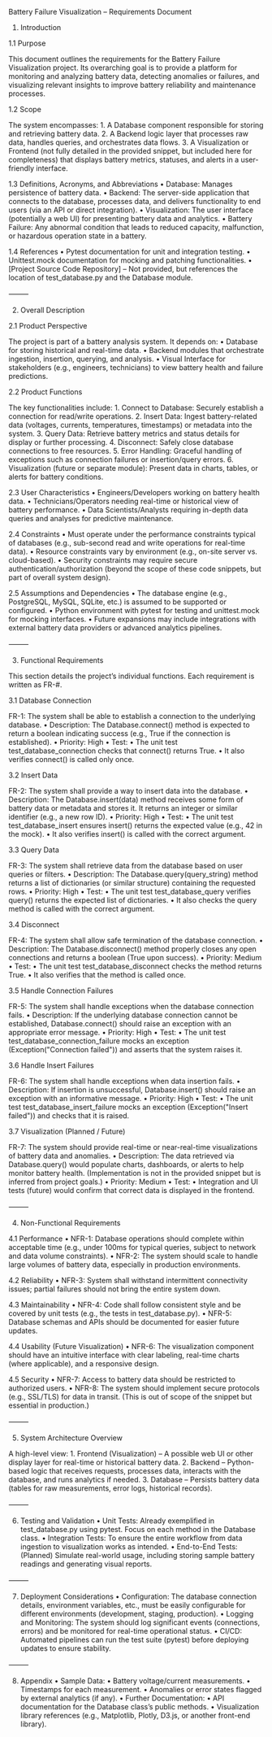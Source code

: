 Battery Failure Visualization – Requirements Document

1. Introduction

1.1 Purpose

This document outlines the requirements for the Battery Failure Visualization project. Its overarching goal is to provide a platform for monitoring and analyzing battery data, detecting anomalies or failures, and visualizing relevant insights to improve battery reliability and maintenance processes.

1.2 Scope

The system encompasses:
	1.	A Database component responsible for storing and retrieving battery data.
	2.	A Backend logic layer that processes raw data, handles queries, and orchestrates data flows.
	3.	A Visualization or Frontend (not fully detailed in the provided snippet, but included here for completeness) that displays battery metrics, statuses, and alerts in a user-friendly interface.

1.3 Definitions, Acronyms, and Abbreviations
	•	Database: Manages persistence of battery data.
	•	Backend: The server-side application that connects to the database, processes data, and delivers functionality to end users (via an API or direct integration).
	•	Visualization: The user interface (potentially a web UI) for presenting battery data and analytics.
	•	Battery Failure: Any abnormal condition that leads to reduced capacity, malfunction, or hazardous operation state in a battery.

1.4 References
	•	Pytest documentation for unit and integration testing.
	•	Unittest.mock documentation for mocking and patching functionalities.
	•	[Project Source Code Repository] – Not provided, but references the location of test_database.py and the Database module.

⸻

2. Overall Description

2.1 Product Perspective

The project is part of a battery analysis system. It depends on:
	•	Database for storing historical and real-time data.
	•	Backend modules that orchestrate ingestion, insertion, querying, and analysis.
	•	Visual Interface for stakeholders (e.g., engineers, technicians) to view battery health and failure predictions.

2.2 Product Functions

The key functionalities include:
	1.	Connect to Database: Securely establish a connection for read/write operations.
	2.	Insert Data: Ingest battery-related data (voltages, currents, temperatures, timestamps) or metadata into the system.
	3.	Query Data: Retrieve battery metrics and status details for display or further processing.
	4.	Disconnect: Safely close database connections to free resources.
	5.	Error Handling: Graceful handling of exceptions such as connection failures or insertion/query errors.
	6.	Visualization (future or separate module): Present data in charts, tables, or alerts for battery conditions.

2.3 User Characteristics
	•	Engineers/Developers working on battery health data.
	•	Technicians/Operators needing real-time or historical view of battery performance.
	•	Data Scientists/Analysts requiring in-depth data queries and analyses for predictive maintenance.

2.4 Constraints
	•	Must operate under the performance constraints typical of databases (e.g., sub-second read and write operations for real-time data).
	•	Resource constraints vary by environment (e.g., on-site server vs. cloud-based).
	•	Security constraints may require secure authentication/authorization (beyond the scope of these code snippets, but part of overall system design).

2.5 Assumptions and Dependencies
	•	The database engine (e.g., PostgreSQL, MySQL, SQLite, etc.) is assumed to be supported or configured.
	•	Python environment with pytest for testing and unittest.mock for mocking interfaces.
	•	Future expansions may include integrations with external battery data providers or advanced analytics pipelines.

⸻

3. Functional Requirements

This section details the project’s individual functions. Each requirement is written as FR-#.

3.1 Database Connection

FR-1: The system shall be able to establish a connection to the underlying database.
	•	Description: The Database.connect() method is expected to return a boolean indicating success (e.g., True if the connection is established).
	•	Priority: High
	•	Test:
	•	The unit test test_database_connection checks that connect() returns True.
	•	It also verifies connect() is called only once.

3.2 Insert Data

FR-2: The system shall provide a way to insert data into the database.
	•	Description: The Database.insert(data) method receives some form of battery data or metadata and stores it. It returns an integer or similar identifier (e.g., a new row ID).
	•	Priority: High
	•	Test:
	•	The unit test test_database_insert ensures insert() returns the expected value (e.g., 42 in the mock).
	•	It also verifies insert() is called with the correct argument.

3.3 Query Data

FR-3: The system shall retrieve data from the database based on user queries or filters.
	•	Description: The Database.query(query_string) method returns a list of dictionaries (or similar structure) containing the requested rows.
	•	Priority: High
	•	Test:
	•	The unit test test_database_query verifies query() returns the expected list of dictionaries.
	•	It also checks the query method is called with the correct argument.

3.4 Disconnect

FR-4: The system shall allow safe termination of the database connection.
	•	Description: The Database.disconnect() method properly closes any open connections and returns a boolean (True upon success).
	•	Priority: Medium
	•	Test:
	•	The unit test test_database_disconnect checks the method returns True.
	•	It also verifies that the method is called once.

3.5 Handle Connection Failures

FR-5: The system shall handle exceptions when the database connection fails.
	•	Description: If the underlying database connection cannot be established, Database.connect() should raise an exception with an appropriate error message.
	•	Priority: High
	•	Test:
	•	The unit test test_database_connection_failure mocks an exception (Exception("Connection failed")) and asserts that the system raises it.

3.6 Handle Insert Failures

FR-6: The system shall handle exceptions when data insertion fails.
	•	Description: If insertion is unsuccessful, Database.insert() should raise an exception with an informative message.
	•	Priority: High
	•	Test:
	•	The unit test test_database_insert_failure mocks an exception (Exception("Insert failed")) and checks that it is raised.

3.7 Visualization (Planned / Future)

FR-7: The system should provide real-time or near-real-time visualizations of battery data and anomalies.
	•	Description: The data retrieved via Database.query() would populate charts, dashboards, or alerts to help monitor battery health. (Implementation is not in the provided snippet but is inferred from project goals.)
	•	Priority: Medium
	•	Test:
	•	Integration and UI tests (future) would confirm that correct data is displayed in the frontend.

⸻

4. Non-Functional Requirements

4.1 Performance
	•	NFR-1: Database operations should complete within acceptable time (e.g., under 100ms for typical queries, subject to network and data volume constraints).
	•	NFR-2: The system should scale to handle large volumes of battery data, especially in production environments.

4.2 Reliability
	•	NFR-3: System shall withstand intermittent connectivity issues; partial failures should not bring the entire system down.

4.3 Maintainability
	•	NFR-4: Code shall follow consistent style and be covered by unit tests (e.g., the tests in test_database.py).
	•	NFR-5: Database schemas and APIs should be documented for easier future updates.

4.4 Usability (Future Visualization)
	•	NFR-6: The visualization component should have an intuitive interface with clear labeling, real-time charts (where applicable), and a responsive design.

4.5 Security
	•	NFR-7: Access to battery data should be restricted to authorized users.
	•	NFR-8: The system should implement secure protocols (e.g., SSL/TLS) for data in transit.
(This is out of scope of the snippet but essential in production.)

⸻

5. System Architecture Overview

A high-level view:
	1.	Frontend (Visualization) – A possible web UI or other display layer for real-time or historical battery data.
	2.	Backend – Python-based logic that receives requests, processes data, interacts with the database, and runs analytics if needed.
	3.	Database – Persists battery data (tables for raw measurements, error logs, historical records).

⸻

6. Testing and Validation
	•	Unit Tests: Already exemplified in test_database.py using pytest. Focus on each method in the Database class.
	•	Integration Tests: To ensure the entire workflow from data ingestion to visualization works as intended.
	•	End-to-End Tests: (Planned) Simulate real-world usage, including storing sample battery readings and generating visual reports.

⸻

7. Deployment Considerations
	•	Configuration: The database connection details, environment variables, etc., must be easily configurable for different environments (development, staging, production).
	•	Logging and Monitoring: The system should log significant events (connections, errors) and be monitored for real-time operational status.
	•	CI/CD: Automated pipelines can run the test suite (pytest) before deploying updates to ensure stability.

⸻

8. Appendix
	•	Sample Data:
	•	Battery voltage/current measurements.
	•	Timestamps for each measurement.
	•	Anomalies or error states flagged by external analytics (if any).
	•	Further Documentation:
	•	API documentation for the Database class’s public methods.
	•	Visualization library references (e.g., Matplotlib, Plotly, D3.js, or another front-end library).
